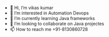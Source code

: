 - 👋 Hi, I’m vikas kumar
- 👀 I’m interested in Automation Devops 
- 🌱 I’m currently learning Java frameworks
- 💞️ I’m looking to collaborate on Java projectes
- 📫 How to reach me +91-8130860728

<!---
vikgbpec/vikgbpec is a ✨ special ✨ repository because its `README.md` (this file) appears on your GitHub profile.
You can click the Preview link to take a look at your changes.
--->
